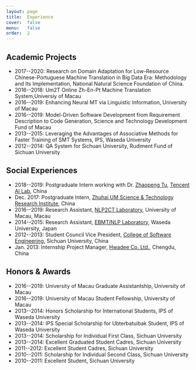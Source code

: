 ```yaml
---
layout: page
title:  Experience
cover:  false
menu:   false
order:  2
---
```


## Academic Projects
* 2017--2020: Research on Domain Adaptation for Low-Resource Chinese-Portuguese Machine Translation in Big Data Era: Methodology and Its Implementation, National Natural Science Foundation of China.
* 2016--2018: Um2T Online Zh-En-Pt Machine Translation System,Universiy of Macau
* 2016--2019: Enhancing Neural MT via Linguistic Information, University of Macau
* 2016--2019: Model-Driven Software Development from Requirement Description to Code Generation, Science and Technology Development Fund of Macau
* 2013--2015: Leveraging the Advantages of Associative Methods for Faster Training of SMT Systems, IPS, Waseda University
* 2012--2014: QA System for Sichuan University, Rudiment Fund of Sichuan University

## Social Experiences
* 2018--2019: Postgraduate Intern working with Dr. [Zhaopeng Tu](http://zptu.net/), [Tencent AI Lab](https://ai.tencent.com/ailab/en/index/), China
*  Dec. 2017: Postgraduate Intern, [Zhuhai UM Science & Technology Research Institute](https://zumri.um.edu.mo/), China
* 2016--2019: Research Assistant, [NLP2CT Laboratory](http://nlp2ct.cis.umac.mo/), University of Macau, Macau
* 2014--2015: Research Assistant, [EBMT/NLP Laboratory](http://lepage-lab.ips.waseda.ac.jp/en/), Waseda University, Japan
* 2012--2013: Student Council Vice President, [College of Software Engineering](http://www.scu.edu.cn/e_rjxy/), Sichuan University, China
*  Jan. 2013: Internship Project Manager, [Hwadee Co. Ltd.](http://www.hwadee.com/), Chengdu, China

## Honors & Awards
* 2016--2019: University of Macau Graduate Assistantship, University of Macau
* 2016--2019: University of Macau Student Fellowship, University of Macau
* 2013--2014: Honors Scholarship for International Students, IPS of Waseda University
* 2013--2014: IPS Special Scholarship for Ubterbatuibak Student, IPS of Waseda University
* 2013--2014: Scholarship for Individual First Class, Sichuan University
* 2013--2014: Excellent Graduated Student Cadres, Sichuan University
* 2011--2012: Excellent Student Cadres, Sichuan University
* 2010--2011: Scholarship for Individual Second Class, Sichuan University
* 2010--2011: Excellent Student, Sichuan University
